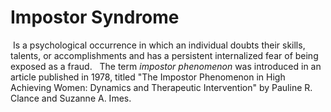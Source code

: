 # Impostor Syndrome
 Is a psychological occurrence in which an individual doubts their skills, talents, or accomplishments and has a persistent internalized fear of being exposed as a fraud.
 
The term _impostor phenomenon_ was introduced in an article published in 1978, titled "The Impostor Phenomenon in High Achieving Women: Dynamics and Therapeutic Intervention" by Pauline R. Clance and Suzanne A. Imes.